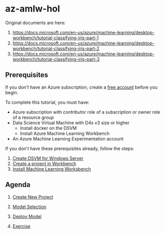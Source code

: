 # az-amlw-hol

Original documents are here:
1. https://docs.microsoft.com/en-us/azure/machine-learning/desktop-workbench/tutorial-classifying-iris-part-1
2. https://docs.microsoft.com/en-us/azure/machine-learning/desktop-workbench/tutorial-classifying-iris-part-2
3. https://docs.microsoft.com/en-us/azure/machine-learning/desktop-workbench/tutorial-classifying-iris-part-3 

## Prerequisites

If you don't have an Azure subscription, create a [free account](https://azure.microsoft.com/free/?WT.mc_id=A261C142F) before you begin.

To complete this tutorial, you must have:
- Azure subscription with contributor role of a subscription or owner role of a resource group
- Data Science Virtual Machine with D4s v3 size or higher 
    - Install docker on the DSVM
    - Install Azure Machine Learning Workbench 
- An Azure Machine Learning Experimentation account

If you don't have these prerequisites already, follow the steps:

1. [Create DSVM for Windows Server](https://docs.microsoft.com/en-us/azure/machine-learning/data-science-virtual-machine/provision-vm#create-your-microsoft-data-science-virtual-machine)
2. [Create a project in Workbench](https://docs.microsoft.com/en-us/azure/machine-learning/service/quickstart-installation#create-azure-machine-learning-services-accounts)
3. [Install Machine Learning Worksbench](https://docs.microsoft.com/en-us/azure/machine-learning/service/quickstart-installation#install-and-log-in-to-workbench)

## Agenda

1. [Create New Project](./01.CreateNewProject.md)

1. [Model Selection](./02.ModelSelection.md)

1. [Deploy Model](./03.DeployModel.md)

1. [Exercise](./04.Exercise.md)

